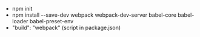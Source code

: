 - npm init
- npm install --save-dev webpack webpack-dev-server babel-core babel-loader babel-preset-env
- "build": "webpack" (script in package.json)